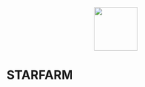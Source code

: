 <div id="header" align="center">
  <img src="https://media0.giphy.com/media/kje0rsDyVEMEzQLPol/giphy.gif?cid=6c09b952cb7cedc22fbb277f297534bf65292d6a19329c0e&rid=giphy.gif&ct=s" width="100"/>
</div>
<h1>
  STARFARM
</h1>

